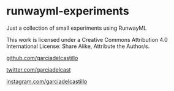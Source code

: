 # runwayml-experiments
Just a collection of small experiments using RunwayML

This work is licensed under a Creative Commons Attribution 4.0 International License: Share Alike, Attribute the Author/s.

[github.com/garciadelcastillo](https://github.com/garciadelcastillo)

[twitter.com/garciadelcast](https://twitter.com/garciadelcast)

[instagram.com/garciadelcastillo](https://www.instagram.com/garciadelcastillo/)